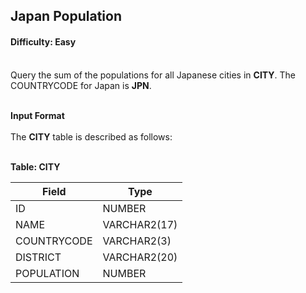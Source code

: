 ## Japan Population

#### Difficulty: Easy

</br>Query the sum of the populations for all Japanese cities in **CITY**. The COUNTRYCODE for Japan is **JPN**.

<br>**Input Format**<br>
<br>The **CITY** table is described as follows:
<br><br>

**Table: CITY**

| Field       | Type         |
| ----------- | ------------ |
| ID          | NUMBER       |
| NAME        | VARCHAR2(17) |
| COUNTRYCODE | VARCHAR2(3)  |
| DISTRICT    | VARCHAR2(20) |
| POPULATION  | NUMBER       |

